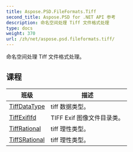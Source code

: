 ```yaml
---
title: Aspose.PSD.FileFormats.Tiff
second_title: Aspose.PSD for .NET API 参考
description: 命名空间处理 Tiff 文件格式处理
type: docs
weight: 370
url: /zh/net/aspose.psd.fileformats.tiff/
---
```

命名空间处理 Tiff 文件格式处理。

## 课程

| 班级 | 描述 |
| --- | --- |
| [TiffDataType](./tiffdatatype/) | tiff 数据类型。 |
| [TiffExifIfd](./tiffexififd/) | TIFF Exif 图像文件目录类。 |
| [TiffRational](./tiffrational/) | tiff 理性类型。 |
| [TiffSRational](./tiffsrational/) | tiff 理性类型。 |


